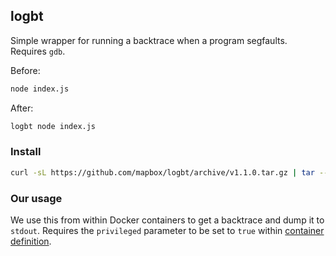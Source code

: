 logbt
-----
Simple wrapper for running a backtrace when a program segfaults. Requires `gdb`.

Before:

```sh
node index.js
```

After:

```sh
logbt node index.js
```

### Install

```sh
curl -sL https://github.com/mapbox/logbt/archive/v1.1.0.tar.gz | tar --gunzip --extract --strip-components=1 --exclude=readme.md --directory=/usr/local
```

### Our usage

We use this from within Docker containers to get a backtrace and dump it to `stdout`. Requires the `privileged` parameter to be set to `true` within [container definition](http://docs.aws.amazon.com/AmazonECS/latest/developerguide/task_definition_parameters.html#container_definition_security).

